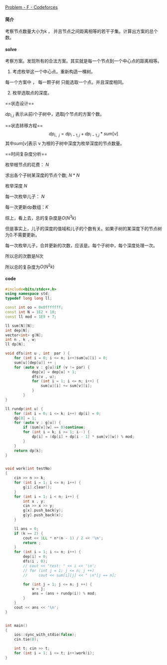 [Problem - F - Codeforces](https://codeforces.com/contest/1551/problem/F)

#### 简介

考察节点数量大小为k ， 并且节点之间距离相等的若干子集。计算出方案的总个数。

#### solve

考察方案。发现所有的合法方案。其实就是每一个节点到一个中心点的距离相等。

1. 考虑枚举这一个中心点。重新构造一棵树。

每一个方案中 ， 每一颗子树 只能选取一个点。并且深度相同。

2. 枚举选取点的深度。



==状态设计==

$dp_{i , j}$ 表示从前i个子树中，选取j个节点的方案个数。

==状态转移方程==
$$
dp_{i， j} = dp_{i - 1,j} + dp_{i - 1 , j}*sum[v]
$$
其中$sum[v]$表示 v 为根的子树中深度为枚举深度的节点数量。

==时间复杂度分析==

枚举根节点的花费： $N$

求出各个子树某深度的节点个数; $N*N$

枚举深度 $N$

每一次枚举儿子： $N$

每一次更新dp数组：$K$

综上，看上去，总的复杂度是$O(N^3k)$

但是事实上，儿子的深度的值域和儿子的个数有关。如果子树的某深度下的节点树为0.不需要更新。

每一次枚举儿子，合并更新的次数，应该是。每个子树中，每个深度处理一次。

所以总的次数是$N$次

所以总的复杂度为$O(N^2k)$

#### code

```cpp
#include<bits/stdc++.h>
using namespace std;
typedef long long ll;

const int oo = 0x0fffffff;
const int N = 1E2 + 10;
const ll mod = 1E9 + 7;

ll sum[N][N];
int dep[N];
vector<int> g[N];
int n , k , w;
ll dp[N];

void dfs(int u , int  par ) {
    for (int i = 0; i <= n; i++)sum[u][i] = 0;
    sum[u][dep[u]] ++ ;
    for (auto v : g[u])if (v != par) {
            dep[v] = dep[u] + 1;
            dfs(v , u);
            for (int i = 1; i <= n; i++) {
                sum[u][i] += sum[v][i];
            }
        }
}

ll rundp(int u) {
    for (int i = 0; i <= k; i++) dp[i] = 0;
    dp[0] = 1;
    for (auto v : g[u]) {
        if (sum[v][w] == 0)continue;
        for (int i = k; i >= 1; i--) {
            dp[i] = (dp[i] + dp[i - 1] * sum[v][w]) % mod;
        }
    }
    return dp[k];
}


void work(int testNo)
{
    cin >> n >> k;
    for (int i = 1; i <= n; i++) {
        g[i].clear();
    }
    for (int i = 1; i < n; i++) {
        int x , y;
        cin >> x >> y;
        g[x].push_back(y);
        g[y].push_back(x);
    }

    ll ans = 0;
    if (k == 2) {
        cout << 1LL * n*(n - 1) / 2 << '\n';
        return ;
    }
    for (int i = 1; i <= n; i++) {
        dep[i] = 0;
        dfs(i , 0);
        // cout << "test: " << i << '\n';
        // for (int j = 1; j <= n; j ++)
        //     cout << sum[i][j] << " \n"[j == n];

        for (int j = 1; j <= n; j ++) {
            w = j;
            ans = (ans + rundp(i)) % mod;
        }
    }
    cout << ans << '\n';
}


int main()
{
    ios::sync_with_stdio(false);
    cin.tie(0);

    int t; cin >> t;
    for (int i = 1; i <= t; i++)work(i);
}
```


